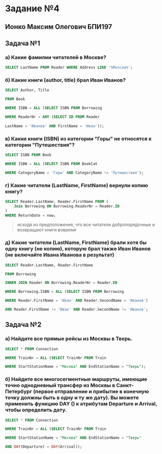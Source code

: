 # Задание №4


## Ионко Максим Олегович БПИ197

## Задача №1
### а) Какие фамилии читателей в Москве?
```sql
SELECT LastName FROM Reader WHERE Address LIKE '%Moscow%';
```
### б) Какие книги (author, title) брал Иван Иванов?
```sql
SELECT Author, Title 

FROM Book

WHERE ISBN = ALL (SELECT ISBN FROM Borrowing

WHERE ReaderNr = ANY (SELECT ID FROM Reader
 
LastName = 'Иванов' AND FirstName = 'Иван')); 
```
### в) Какие книги (ISBN) из категории "Горы" не относятся к категории "Путешествия"?
```sql
SELECT ISBN FROM Book

WHERE ISBN = ALL (SELECT ISBN FROM BookCat

WHERE CategoryName = 'Горы' AND CategoryName != 'Путешествия');
```
### г) Какие читатели (LastName, FirstName) вернули копию книгу?
```sql
SELECT Reader.LastName, Reader.FirstName FROM (
    Join Borrowing ON Borrowing.ReaderNr = Reader.ID
)
WHERE ReturnDate < now; 
```
> исходя из предположения, что все читатели добропорядочные и возвращают книги вовремя

### д) Какие читатели (LastName, FirstName) брали хотя бы одну книгу (не копию), которую брал также Иван Иванов (не включайте Ивана Иванова в результат)
```sql
SELECT Reader.LastName, Reader.FirstName

FROM Borrowing

INNER JOIN Reader ON Borrowing.ReaderNr = Reader.ID

WHERE Borrowing.ISBN = ALL (SELECT ISBN FROM Borrowing

WHERE Reader.FirstName = 'Иван' AND Reader.SecondName = 'Иванов')

AND Reader.FirstName != 'Иван' AND Reader.SecondName != 'Иванов';
```

## Задача №2

### а) Найдите все прямые рейсы из Москвы в Тверь.
```sql
SELECT * FROM Connection

WHERE TrainNr = ALL (SELECT TrainNr FROM Train

WHERE StartStationName = "Москва" AND EndStationName = "Тверь");
```

### б) Найдите все многосегментные маршруты, имеющие точно однодневный трансфер из Москвы в Санкт-Петербург (первое отправление и прибытие в конечную точку должны быть в одну и ту же дату). Вы можете применить функцию DAY () к атрибутам Departure и Arrival, чтобы определить дату.

```sql
SELECT * FROM Connection

WHERE TrainNr = ALL (SELECT TrainNr FROM Train

WHERE StartStationName = "Москва" AND EndStationName = "Тверь"

AND DAY(Departure) = DAY(Arrival));
```